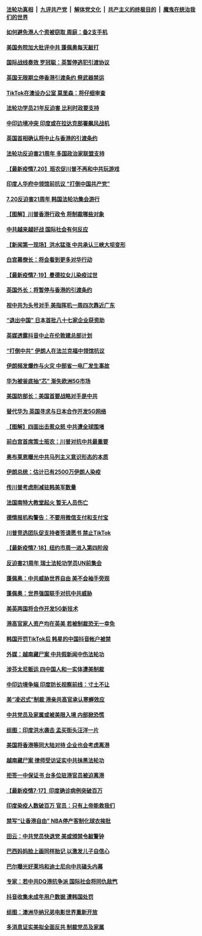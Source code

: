 

####  [法轮功真相](../../../../basic/blob/master/README.md?t=07210402) &nbsp;|&nbsp; [九评共产党](../../../../9ping.md/blob/master/README.md?t=07210402) &nbsp;|&nbsp; [解体党文化](../../../../jtdwh.md/blob/master/README.md?t=07210402)  &nbsp;|&nbsp; [共产主义的终极目的](../../../../gczydzjmd.md/blob/master/README.md?t=07210402) &nbsp;|&nbsp; [魔鬼在统治我们的世界](../../../../mgztzwmdsj.md/blob/master/README.md?t=07210402) 

#### [如何避免港人个资被窃取 周庭：备2支手机](../pages/nsc418/n12270473.md?t=07210402) 

#### [美国务院加大批评中共 蓬佩奥每天敲打](../pages/nsc418/n12270461.md?t=07210402) 

#### [国际战线奏效 罗冠聪：英暂停逃犯引渡协议](../pages/nsc418/n12270428.md?t=07210402) 

#### [英国无限期立停香港引渡条约 祭武器禁运](../pages/nsc418/n12270304.md?t=07210402) 

#### [TikTok在澳设办公室 莫里森：将仔细审查](../pages/nsc418/n12270232.md?t=07210402) 

#### [法轮功学员21年反迫害 比利时政要支持](../pages/nsc418/n12269966.md?t=07210402) 

#### [中印边境冲突 印度或在拉达克部署飙风战机](../pages/nsc418/n12269777.md?t=07210402) 

#### [英国首相确认将中止与香港的引渡条约](../pages/nsc418/n12269980.md?t=07210402) 

#### [法轮功反迫害21周年 多国政治家联盟支持](../pages/nsc418/n12269315.md?t=07210402) 

#### [【最新疫情7.20】班农促川普不再和中共玩游戏](../pages/nsc418/n12264549.md?t=07210402) 

#### [印度人华府中领馆前抗议 “打倒中国共产党”](../pages/nsc418/n12269196.md?t=07210402) 

#### [7.20反迫害21周年 韩国法轮功集会游行](../pages/nsc418/n12268891.md?t=07210402) 

#### [【图解】川普香港行政令 将制裁哪些对象](../pages/nsc418/n12268633.md?t=07210402) 

#### [中共越来越好战 国际社会有何反应](../pages/nsc418/n12268257.md?t=07210402) 

#### [【新闻第一现场】洪水猛涨 中共承认三峡大坝变形](../pages/nsc418/n12268109.md?t=07210402) 

#### [白宫幕僚长：将会看到更多对华行动](../pages/nsc418/n12267998.md?t=07210402) 

#### [【最新疫情7·19】曼德拉女儿染疫过世](../pages/nsc418/n12261949.md?t=07210402) 

#### [英国外长：将暂停与香港的引渡条约](../pages/nsc418/n12267863.md?t=07210402) 

#### [视中共为头号对手 美指挥机一周四次靠近广东](../pages/nsc418/n12267738.md?t=07210402) 

#### [“退出中国” 日本首批八十七家企业获资助](../pages/nsc418/n12267649.md?t=07210402) 

#### [英媒透露抖音中止在伦敦建总部计划](../pages/nsc418/n12267511.md?t=07210402) 

#### [“打倒中共” 伊朗人在法兰克福中领馆抗议](../pages/nsc418/n12267507.md?t=07210402) 

#### [伊朗频发爆炸与火灾 中部省一电厂发生事故](../pages/nsc418/n12267506.md?t=07210402) 

#### [华为被釜底抽“芯” 渐失欧洲5G市场](../pages/nsc418/n12259390.md?t=07210402) 

#### [美国防部长：美国首要战略对手是中共](../pages/nsc418/n12267328.md?t=07210402) 

#### [替代华为 英国寻求与日本合作开发5G网络](../pages/nsc418/n12267318.md?t=07210402) 

#### [【图解】四面出击惹众怒 中共遭全球围堵](../pages/nsc418/n12266281.md?t=07210402) 

#### [前白宫首席策士班农：川普对抗中共最重要](../pages/nsc418/n12266511.md?t=07210402) 

#### [奥布莱恩曝光中共马列主义意识形态的本质](../pages/nsc418/n12266360.md?t=07210402) 

#### [伊朗总统：估计已有2500万伊朗人染疫](../pages/nsc418/n12266187.md?t=07210402) 

#### [传川普考虑削减驻韩美军数量](../pages/nsc418/n12265864.md?t=07210402) 

#### [法国南特大教堂起火 暂无人员伤亡](../pages/nsc418/n12265884.md?t=07210402) 

#### [德情报机构警告：不要用微信支付和支付宝](../pages/nsc418/n12265806.md?t=07210402) 

#### [川普竞选团队促支持者签请愿书 禁止TikTok](../pages/nsc418/n12265729.md?t=07210402) 

#### [【最新疫情7·18】纽约市周一进入第四阶段](../pages/nsc418/n12264855.md?t=07210402) 

#### [反迫害21周年 瑞士法轮功学员UN前集会](../pages/nsc418/n12265170.md?t=07210402) 

#### [蓬佩奥：中共威胁世界自由 美不会袖手旁观](../pages/nsc418/n12265280.md?t=07210402) 

#### [蓬佩奥：世界强国联手对抗中共威胁](../pages/nsc418/n12264739.md?t=07210402) 

#### [美英两国将合作开发5G新技术](../pages/nsc418/n12264746.md?t=07210402) 

#### [港高官家人资产均在英美 若被制裁恐无一幸免](../pages/nsc418/n12264495.md?t=07210402) 

#### [韩国开罚TikTok后 韩星的中国抖音帐户被禁](../pages/nsc418/n12264206.md?t=07210402) 

#### [外媒：越南藏尸案 中共假新闻中伤法轮功](../pages/nsc418/n12264411.md?t=07210402) 

#### [涉芬太尼贩运 四中国人和一实体遭美制裁](../pages/nsc418/n12264427.md?t=07210402) 

#### [中印边境争端 印度防长视察前线：寸土不让](../pages/nsc418/n12264111.md?t=07210402) 

#### [美“凌迟式”制裁 港亲共高官承认寒蝉效应](../pages/nsc418/n12264061.md?t=07210402) 

#### [中共党员及家属或被美限入境 内部掀恐慌](../pages/nsc418/n12263801.md?t=07210402) 

#### [组图：印度洪水袭击 孟买街头汪洋一片](../pages/nsc418/n12262914.md?t=07210402) 

#### [美国将香港等同大陆对待 企业也会考虑离港](../pages/nsc418/n12263841.md?t=07210402) 

#### [越南藏尸案 律师受访证实中共抹黑法轮功](../pages/nsc418/n12261878.md?t=07210402) 

#### [拒签一中保证书 台多位驻港官员被迫离港](../pages/nsc418/n12263178.md?t=07210402) 

#### [【最新疫情7·17】印度确诊病例突破百万](../pages/nsc418/n12262274.md?t=07210402) 

#### [印度染疫人数破百万 官员：只有上帝能救我们](../pages/nsc418/n12263313.md?t=07210402) 

#### [禁写“让香港自由” NBA停产客制化球衣挨批](../pages/nsc418/n12263127.md?t=07210402) 

#### [田云：中共党员快退党 美或颁禁令敲警钟](../pages/nsc418/n12262969.md?t=07210402) 

#### [巴西妈妈脸上画同样胎记 以激发儿子自信心](../pages/nsc418/n12263690.md?t=07210402) 

#### [巴尔曝光好莱坞和迪士尼向中共磕头内幕](../pages/nsc418/n12261646.md?t=07210402) 

#### [专家：若中共DQ港抗争派 国际社会将同仇敌忾](../pages/nsc418/n12261223.md?t=07210402) 

#### [抖音收集未成年用户数据 遭韩国处罚](../pages/nsc418/n12261815.md?t=07210402) 

#### [组图：澳洲华纳兄弟电影世界重新开放](../pages/nsc418/n12257431.md?t=07210402) 

#### [多消息证实美拟全面反共 制裁党员及家属](../pages/nsc418/n12261505.md?t=07210402) 

